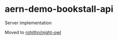 # aern-demo-bookstall-api
Server implementation

Moved to [rohithn/night-owl](https://github.com/rohithn/night-owl)
